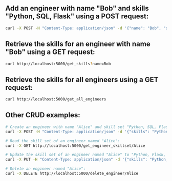 

## Add an engineer with name "Bob" and skills "Python, SQL, Flask" using a POST request:
```bash
curl -X POST -H "Content-Type: application/json" -d '{"name": "Bob", "skills": "Python, SQL, Flask"}' http://localhost:5000/add_engineer
```
## Retrieve the skills for an engineer with name "Bob" using a GET request:
```bash
curl http://localhost:5000/get_skills?name=Bob
```
## Retrieve the skills for all engineers using a GET request:
```bash
curl http://localhost:5000/get_all_engineers
```

## Other CRUD examples:
```bash
# Create an engineer with name "Alice" and skill set "Python, SQL, Flask":
curl -X POST -H "Content-Type: application/json" -d '{"skills": "Python, SQL, Flask"}' http://localhost:5000/create_engineer/Alice

# Read the skill set of an engineer named "Alice":
curl -X GET http://localhost:5000/get_engineer_skillset/Alice

# Update the skill set of an engineer named "Alice" to "Python, Flask, Django":
curl -X PUT -H "Content-Type: application/json" -d '{"skills": "Python, Flask, Django"}' http://localhost:5000/update_engineer_skillset/Alice

# Delete an engineer named "Alice":
curl -X DELETE http://localhost:5000/delete_engineer/Alice
```